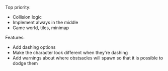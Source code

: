 Top priority:
- Collision logic
- Implement always in the middle
- Game world, tiles, minimap

Features:
- Add dashing options
- Make the character look different when they're dashing 
- Add warnings about where obstsacles will spawn so that it is possible to dodge them
